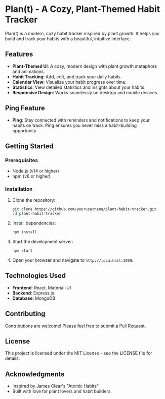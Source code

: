 # Plan(t) - A Cozy, Plant-Themed Habit Tracker

Plan(t) is a modern, cozy habit tracker inspired by plant growth. It helps you build and track your habits with a beautiful, intuitive interface.

## Features

- **Plant-Themed UI**: A cozy, modern design with plant growth metaphors and animations.
- **Habit Tracking**: Add, edit, and track your daily habits.
- **Calendar View**: Visualize your habit progress over time.
- **Statistics**: View detailed statistics and insights about your habits.
- **Responsive Design**: Works seamlessly on desktop and mobile devices.

## Ping Feature

- **Ping**: Stay connected with reminders and notifications to keep your habits on track. Ping ensures you never miss a habit-building opportunity.

## Getting Started

### Prerequisites

- Node.js (v14 or higher)
- npm (v6 or higher)

### Installation

1. Clone the repository:
   ```bash
   git clone https://github.com/yourusername/plant-habit-tracker.git
   cd plant-habit-tracker
   ```

2. Install dependencies:
   ```bash
   npm install
   ```

3. Start the development server:
   ```bash
   npm start
   ```

4. Open your browser and navigate to `http://localhost:3000`.

## Technologies Used

- **Frontend**: React, Material-UI
- **Backend**: Express.js
- **Database**: MongoDB

## Contributing

Contributions are welcome! Please feel free to submit a Pull Request.

## License

This project is licensed under the MIT License - see the LICENSE file for details.

## Acknowledgments

- Inspired by James Clear's "Atomic Habits"
- Built with love for plant lovers and habit builders.

